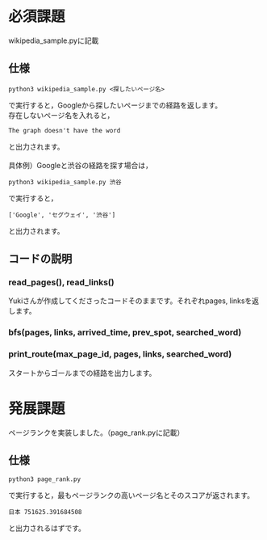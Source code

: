 # 必須課題
wikipedia_sample.pyに記載
## 仕様
```shell
python3 wikipedia_sample.py <探したいページ名>
```
で実行すると，Googleから探したいページまでの経路を返します。<br/>
存在しないページ名を入れると，
```shell
The graph doesn't have the word
```
と出力されます。
<br/><br/>
具体例）Googleと渋谷の経路を探す場合は，
```shell
python3 wikipedia_sample.py 渋谷
```
で実行すると，
```shell
['Google', 'セグウェイ', '渋谷']
```
と出力されます。

## コードの説明
### read_pages(), read_links()
Yukiさんが作成してくださったコードそのままです。それぞれpages, linksを返します。

### bfs(pages, links, arrived_time, prev_spot, searched_word)

### print_route(max_page_id, pages, links, searched_word)
スタートからゴールまでの経路を出力します。

# 発展課題

ページランクを実装しました。（page_rank.pyに記載）
## 仕様
```shell
python3 page_rank.py
```
で実行すると，最もページランクの高いページ名とそのスコアが返されます。
```shell
日本 751625.391684508
```
と出力されるはずです。